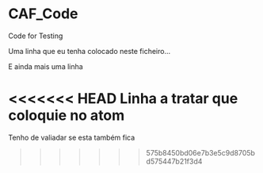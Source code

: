 # CAF_Code
Code for Testing

Uma linha que eu tenha colocado neste ficheiro...

E ainda mais uma linha

<<<<<<< HEAD
Linha a tratar que coloquie no atom
=======

Tenho de valiadar se esta também fica
>>>>>>> 575b8450bd06e7b3e5c9d8705bd575447b21f3d4
